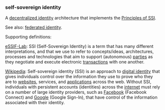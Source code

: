 ### self-sovereign identity

<p class="c8"><span>A </span><span class="c2"><a class="c3" href="#h.xodo7ytn4cx2">decentralized identity</a></span><span>&nbsp;architecture that implements the </span><span class="c2"><a class="c3" href="#h.dk15fkyq7xn5">Principles of SSI</a></span><span class="c0">.</span></p><p class="c8"><span>See also: </span><span class="c2"><a class="c3" href="#h.cb1le64hx6h5">federated identity</a></span><span>.</span></p><p class="c8"><span class="c0">Supporting definitions:</span></p><p class="c8"><span class="c2"><a class="c3" href="https://www.google.com/url?q=https://essif-lab.github.io/framework/docs/essifLab-glossary%23ssi-self-sovereign-identity&amp;sa=D&amp;source=editors&amp;ust=1706779842825982&amp;usg=AOvVaw2MEELCcD0ZX1LBBbvX_f58">eSSIF-Lab</a></span><span>: SSI (Self-Sovereign Identity) is a term that has many different interpretations, and that we use to refer to concepts/ideas, architectures, processes and technologies that aim to support (autonomous) </span><span class="c2"><a class="c3" href="https://www.google.com/url?q=https://essif-lab.github.io/framework/docs/terms/party&amp;sa=D&amp;source=editors&amp;ust=1706779842826272&amp;usg=AOvVaw3lJdenDo_encpETeTScimj">parties</a></span><span>&nbsp;as they negotiate and execute electronic </span><span class="c2"><a class="c3" href="https://www.google.com/url?q=https://essif-lab.github.io/framework/docs/terms/transaction&amp;sa=D&amp;source=editors&amp;ust=1706779842826486&amp;usg=AOvVaw0qzrf7pQmpoikK6YQLTVRl">transactions</a></span><span class="c0">&nbsp;with one another.</span></p><p class="c8"><span class="c2"><a class="c3" href="https://www.google.com/url?q=https://en.wikipedia.org/wiki/Self-sovereign_identity&amp;sa=D&amp;source=editors&amp;ust=1706779842826753&amp;usg=AOvVaw11uk_rqrdeChf8M9ewgjss">Wikipedia</a></span><span>: Self-sovereign identity (SSI) is an approach to </span><span class="c2"><a class="c3" href="https://www.google.com/url?q=https://en.wikipedia.org/wiki/Digital_identity&amp;sa=D&amp;source=editors&amp;ust=1706779842826959&amp;usg=AOvVaw12rVXqCQ1pVHCvmwIodMpo">digital identity</a></span><span>&nbsp;that gives individuals control over the information they use to prove who they are to </span><span class="c2"><a class="c3" href="https://www.google.com/url?q=https://en.wikipedia.org/wiki/Website&amp;sa=D&amp;source=editors&amp;ust=1706779842827156&amp;usg=AOvVaw2zRe2CiBWglTGhDoigmS-a">websites</a></span><span>, services, and </span><span class="c2"><a class="c3" href="https://www.google.com/url?q=https://en.wikipedia.org/wiki/Application_software&amp;sa=D&amp;source=editors&amp;ust=1706779842827345&amp;usg=AOvVaw2XspK0hEj6hIwS4_tiqYJT">applications</a></span><span>&nbsp;across the web. Without SSI, individuals with persistent accounts (identities) across the </span><span class="c2"><a class="c3" href="https://www.google.com/url?q=https://en.wikipedia.org/wiki/Internet&amp;sa=D&amp;source=editors&amp;ust=1706779842827522&amp;usg=AOvVaw1aR2IVoHQGlCgaBjpP8PQY">internet</a></span><span>&nbsp;must rely on a number of large identity providers, such as </span><span class="c2"><a class="c3" href="https://www.google.com/url?q=https://en.wikipedia.org/wiki/Facebook&amp;sa=D&amp;source=editors&amp;ust=1706779842827702&amp;usg=AOvVaw0pAydpP0Vnf_Efod4B01L5">Facebook</a></span><span>&nbsp;(Facebook Connect) and </span><span class="c2"><a class="c3" href="https://www.google.com/url?q=https://en.wikipedia.org/wiki/Google&amp;sa=D&amp;source=editors&amp;ust=1706779842827985&amp;usg=AOvVaw3aqI7vFeAjDmdg0w6L06Gv">Google</a></span><span class="c0">&nbsp;(Google Sign-In), that have control of the information associated with their identity.</span></p>